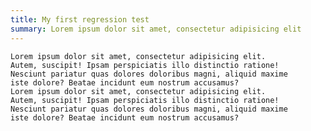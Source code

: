 ```yaml
---
title: My first regression test
summary: Lorem ipsum dolor sit amet, consectetur adipisicing elit
---
```


    Lorem ipsum dolor sit amet, consectetur adipisicing elit.
    Autem, suscipit! Ipsam perspiciatis illo distinctio ratione! 
    Nesciunt pariatur quas dolores doloribus magni, aliquid maxime 
    iste dolore? Beatae incidunt eum nostrum accusamus?
    Lorem ipsum dolor sit amet, consectetur adipisicing elit.
    Autem, suscipit! Ipsam perspiciatis illo distinctio ratione! 
    Nesciunt pariatur quas dolores doloribus magni, aliquid maxime 
    iste dolore? Beatae incidunt eum nostrum accusamus?
